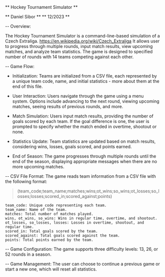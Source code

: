 ** Hockey Tournament Simulator **

** Daniel Sibor **
** 12/2023 **

-- Overview:

The Hockey Tournament Simulator is a command-line-based simulation of a Czech Extraliga.
https://en.wikipedia.org/wiki/Czech_Extraliga
It allows user to progress through multiple rounds, input match results, view upcoming matches,
and analyze team statistics. The game is designed to specified number of rounds with 14 teams
competing against each other.

-- Game Flow:

- Initialization:
  Teams are initialized from a CSV file, each represented by a unique team code, name, and initial
  statistics - more about them at the end of this file.

- User Interaction:
  Users navigate through the game using a menu system. Options include advancing to the next round,
  viewing upcoming matches, seeing results of previous rounds, and more.

- Match Simulation:
  Users input match results, providing the number of goals scored by each team. If the goal
  difference is one, the user is prompted to specify whether the match ended in overtime, shootout or none.

- Statistics Update:
  Team statistics are updated based on match results, considering wins, losses, goals scored, and
  points earned.

- End of Season:
  The game progresses through multiple rounds until the end of the season, displaying appropriate
  messages when there are no more upcoming matches.

-- CSV File Format:
The game reads team information from a CSV file with the following format:

> (team_code;team_name;matches;wins;ot_wins;so_wins;ot_losses;so_losses;losses;scored_in;scored_against;points)

    team_code: Unique code representing each team.
    team_name: Name of the team.
    matches: Total number of matches played.
    wins, ot_wins, so_wins: Wins in regular time, overtime, and shootout.
    ot_losses, so_losses, losses: Losses in overtime, shootout, and regular time.
    scored_in: Total goals scored by the team.
    scored_against: Total goals scored against the team.
    points: Total points earned by the team.

-- Game Configuration:
The game supports three difficulty levels: 13, 26, or 52 rounds in a season.

-- Game Management:
The user can choose to continue a previous game or start a new one, which will reset all statistics.
